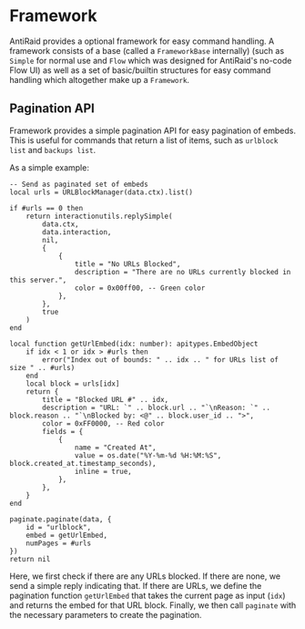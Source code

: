 # Framework

AntiRaid provides a optional framework for easy command handling. A framework consists of a base (called a `FrameworkBase` internally) (such as `Simple` for normal use and `Flow` which was designed for AntiRaid's no-code Flow UI) as well as a set of basic/builtin structures for easy command handling which altogether make up a `Framework`.

## Pagination API

Framework provides a simple pagination API for easy pagination of embeds. This is useful for commands that return a list of items, such as `urlblock list` and `backups list`.

As a simple example:

```luau
-- Send as paginated set of embeds
local urls = URLBlockManager(data.ctx).list()

if #urls == 0 then
    return interactionutils.replySimple(
        data.ctx,
        data.interaction,
        nil,
        {
            {
                title = "No URLs Blocked",
                description = "There are no URLs currently blocked in this server.",
                color = 0x00ff00, -- Green color
            },
        },
        true
    )
end

local function getUrlEmbed(idx: number): apitypes.EmbedObject
    if idx < 1 or idx > #urls then
        error("Index out of bounds: " .. idx .. " for URLs list of size " .. #urls)
    end
    local block = urls[idx]
    return {
        title = "Blocked URL #" .. idx,
        description = "URL: `" .. block.url .. "`\nReason: `" .. block.reason .. "`\nBlocked by: <@" .. block.user_id .. ">",
        color = 0xFF0000, -- Red color
        fields = {
            {
                name = "Created At",
                value = os.date("%Y-%m-%d %H:%M:%S", block.created_at.timestamp_seconds),
                inline = true,
            },
        },
    }
end

paginate.paginate(data, {
    id = "urlblock",
    embed = getUrlEmbed,
    numPages = #urls
})
return nil
```

Here, we first check if there are any URLs blocked. If there are none, we send a simple reply indicating that. If there are URLs, we define the pagination function `getUrlEmbed` that takes the current page as input (`idx`) and returns the embed for that URL block. Finally, we then call `paginate` with the necessary parameters to create the pagination.

